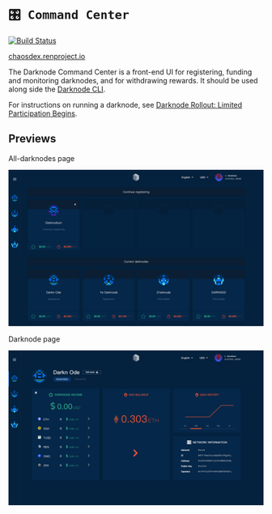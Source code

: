 # `🎛️ Command Center`

[![Build Status](https://travis-ci.org/republicprotocol/darknode-command-center.svg?branch=master)](https://travis-ci.org/republicprotocol/darknode-command-center)

[chaosdex.renproject.io](https://chaosdex.renproject.io)

The Darknode Command Center is a front-end UI for registering, funding and monitoring darknodes, and for withdrawing rewards. It should be used along side the [Darknode CLI](https://github.com/renproject/darknode-cli).

For instructions on running a darknode, see [Darknode Rollout: Limited Participation Begins](https://medium.com/republicprotocol/a-sdarknode-rollout-limited-participation-begins-68f51d9bb865).

## Previews

All-darknodes page

![preview 1](./preview-1.png)

Darknode page

![preview 2](./preview-2.png)
